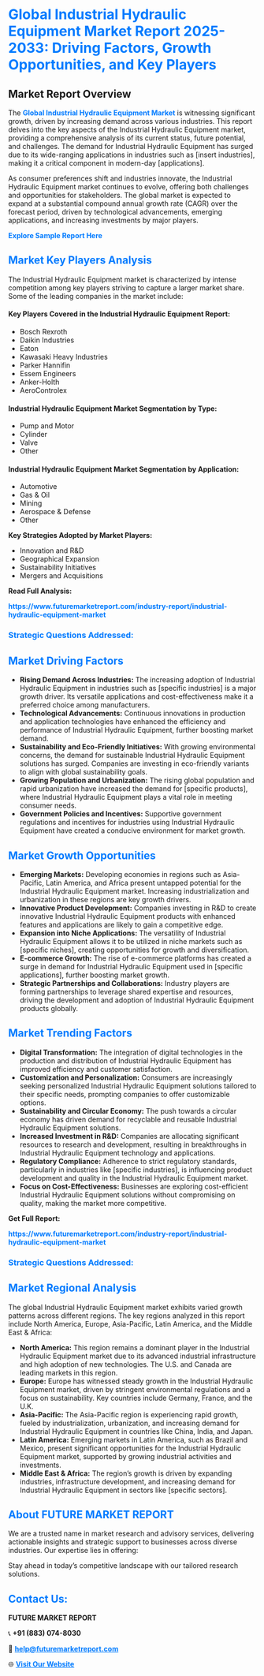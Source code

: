 <h1 style="color: #007BFF;">Global Industrial Hydraulic Equipment Market Report 2025-2033: Driving Factors, Growth Opportunities, and Key Players</h1>

<section id="overview">
<h2>Market Report Overview</h2>
<p>The <a href="https://www.futuremarketreport.com/industry-report/industrial-hydraulic-equipment-market" style="color: #007BFF; text-decoration: none;"><strong>Global Industrial Hydraulic Equipment Market</strong></a> is witnessing significant growth, driven by increasing demand across various industries. This report delves into the key aspects of the Industrial Hydraulic Equipment market, providing a comprehensive analysis of its current status, future potential, and challenges. The demand for Industrial Hydraulic Equipment has surged due to its wide-ranging applications in industries such as [insert industries], making it a critical component in modern-day [applications].</p>
<p>As consumer preferences shift and industries innovate, the Industrial Hydraulic Equipment market continues to evolve, offering both challenges and opportunities for stakeholders. The global market is expected to expand at a substantial compound annual growth rate (CAGR) over the forecast period, driven by technological advancements, emerging applications, and increasing investments by major players.</p>
</section>

<section id="overview">
<p><a href="https://www.futuremarketreport.com/request-sample/reportId=51687" style="color: #007BFF; text-decoration: none;"><strong>Explore Sample Report Here</strong></a></p>
</section>

<section id="key-players">
<h2 style="color: #007BFF;">Market Key Players Analysis</h2>
<p>The Industrial Hydraulic Equipment market is characterized by intense competition among key players striving to capture a larger market share. Some of the leading companies in the market include:</p>
<h4>Key Players Covered in the Industrial Hydraulic Equipment Report:</h4>
<ul><li>Bosch Rexroth</li><li>Daikin Industries</li><li>Eaton</li><li>Kawasaki Heavy Industries</li><li>Parker Hannifin</li><li>Essem Engineers</li><li>Anker-Holth</li><li>AeroControlex</li></ul>
<h4>Industrial Hydraulic Equipment Market Segmentation by Type:</h4>
<ul><li>Pump and Motor</li><li>Cylinder</li><li>Valve</li><li>Other</li></ul>

<h4>Industrial Hydraulic Equipment Market Segmentation by Application:</h4>
<ul><li>Automotive</li><li>Gas &amp; Oil</li><li>Mining</li><li>Aerospace &amp; Defense</li><li>Other</li></ul>
<p><strong>Key Strategies Adopted by Market Players:</strong></p>
<ul>
<li>Innovation and R&D</li>
<li>Geographical Expansion</li>
<li>Sustainability Initiatives</li>
<li>Mergers and Acquisitions</li>
</ul>
</section>

<section>
<p><strong>Read Full Analysis: </strong></p><a href="https://www.futuremarketreport.com/industry-report/industrial-hydraulic-equipment-market" style="color: #007BFF; text-decoration: none;"><strong>https://www.futuremarketreport.com/industry-report/industrial-hydraulic-equipment-market</strong></a>
<h3 style="color: #007BFF;">Strategic Questions Addressed:</h3>
</section>

<section id="driving-factors">
<h2 style="color: #007BFF;">Market Driving Factors</h2>
<ul>
<li><strong>Rising Demand Across Industries:</strong> The increasing adoption of Industrial Hydraulic Equipment in industries such as [specific industries] is a major growth driver. Its versatile applications and cost-effectiveness make it a preferred choice among manufacturers.</li>
<li><strong>Technological Advancements:</strong> Continuous innovations in production and application technologies have enhanced the efficiency and performance of Industrial Hydraulic Equipment, further boosting market demand.</li>
<li><strong>Sustainability and Eco-Friendly Initiatives:</strong> With growing environmental concerns, the demand for sustainable Industrial Hydraulic Equipment solutions has surged. Companies are investing in eco-friendly variants to align with global sustainability goals.</li>
<li><strong>Growing Population and Urbanization:</strong> The rising global population and rapid urbanization have increased the demand for [specific products], where Industrial Hydraulic Equipment plays a vital role in meeting consumer needs.</li>
<li><strong>Government Policies and Incentives:</strong> Supportive government regulations and incentives for industries using Industrial Hydraulic Equipment have created a conducive environment for market growth.</li>
</ul>
</section>

<section id="growth-opportunities">
<h2 style="color: #007BFF;">Market Growth Opportunities</h2>
<ul>
<li><strong>Emerging Markets:</strong> Developing economies in regions such as Asia-Pacific, Latin America, and Africa present untapped potential for the Industrial Hydraulic Equipment market. Increasing industrialization and urbanization in these regions are key growth drivers.</li>
<li><strong>Innovative Product Development:</strong> Companies investing in R&D to create innovative Industrial Hydraulic Equipment products with enhanced features and applications are likely to gain a competitive edge.</li>
<li><strong>Expansion into Niche Applications:</strong> The versatility of Industrial Hydraulic Equipment allows it to be utilized in niche markets such as [specific niches], creating opportunities for growth and diversification.</li>
<li><strong>E-commerce Growth:</strong> The rise of e-commerce platforms has created a surge in demand for Industrial Hydraulic Equipment used in [specific applications], further boosting market growth.</li>
<li><strong>Strategic Partnerships and Collaborations:</strong> Industry players are forming partnerships to leverage shared expertise and resources, driving the development and adoption of Industrial Hydraulic Equipment products globally.</li>
</ul>
</section>

<section id="trending-factors">
<h2 style="color: #007BFF;">Market Trending Factors</h2>
<ul>
<li><strong>Digital Transformation:</strong> The integration of digital technologies in the production and distribution of Industrial Hydraulic Equipment has improved efficiency and customer satisfaction.</li>
<li><strong>Customization and Personalization:</strong> Consumers are increasingly seeking personalized Industrial Hydraulic Equipment solutions tailored to their specific needs, prompting companies to offer customizable options.</li>
<li><strong>Sustainability and Circular Economy:</strong> The push towards a circular economy has driven demand for recyclable and reusable Industrial Hydraulic Equipment solutions.</li>
<li><strong>Increased Investment in R&D:</strong> Companies are allocating significant resources to research and development, resulting in breakthroughs in Industrial Hydraulic Equipment technology and applications.</li>
<li><strong>Regulatory Compliance:</strong> Adherence to strict regulatory standards, particularly in industries like [specific industries], is influencing product development and quality in the Industrial Hydraulic Equipment market.</li>
<li><strong>Focus on Cost-Effectiveness:</strong> Businesses are exploring cost-efficient Industrial Hydraulic Equipment solutions without compromising on quality, making the market more competitive.</li>
</ul>
</section>

<section>
<p><strong>Get Full Report: </strong></p><a href="https://www.futuremarketreport.com/industry-report/industrial-hydraulic-equipment-market" style="color: #007BFF; text-decoration: none;"><strong>https://www.futuremarketreport.com/industry-report/industrial-hydraulic-equipment-market</strong></a>
<h3 style="color: #007BFF;">Strategic Questions Addressed:</h3>
</section>


<section id="regional-analysis">
<h2 style="color: #007BFF;">Market Regional Analysis</h2>
<p>The global Industrial Hydraulic Equipment market exhibits varied growth patterns across different regions. The key regions analyzed in this report include North America, Europe, Asia-Pacific, Latin America, and the Middle East & Africa:</p>
<ul>
<li><strong>North America:</strong> This region remains a dominant player in the Industrial Hydraulic Equipment market due to its advanced industrial infrastructure and high adoption of new technologies. The U.S. and Canada are leading markets in this region.</li>
<li><strong>Europe:</strong> Europe has witnessed steady growth in the Industrial Hydraulic Equipment market, driven by stringent environmental regulations and a focus on sustainability. Key countries include Germany, France, and the U.K.</li>
<li><strong>Asia-Pacific:</strong> The Asia-Pacific region is experiencing rapid growth, fueled by industrialization, urbanization, and increasing demand for Industrial Hydraulic Equipment in countries like China, India, and Japan.</li>
<li><strong>Latin America:</strong> Emerging markets in Latin America, such as Brazil and Mexico, present significant opportunities for the Industrial Hydraulic Equipment market, supported by growing industrial activities and investments.</li>
<li><strong>Middle East & Africa:</strong> The region’s growth is driven by expanding industries, infrastructure development, and increasing demand for Industrial Hydraulic Equipment in sectors like [specific sectors].</li>
</ul>
</section>

<footer>
<h2 style="color: #007BFF;">About FUTURE MARKET REPORT</h2>
<p>We are a trusted name in market research and advisory services, delivering actionable insights and strategic support to businesses across diverse industries. Our expertise lies in offering:</p>

<p>Stay ahead in today’s competitive landscape with our tailored research solutions.</p>

<h2 style="color: #007BFF;">Contact Us:</h2>
<p><strong>FUTURE MARKET REPORT</strong></p>
<p>📞 <strong>+91 (883) 074-8030</strong></p>
<p>📧 <strong><a href="mailto:help@futuremarketreport.com" style="color: #007BFF;">help@futuremarketreport.com</a></strong></p>
<p>🌐 <strong><a href="https://www.futuremarketreport.com/" style="color: #007BFF;">Visit Our Website</a></strong></p>
</footer>